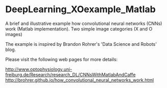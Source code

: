 # DeepLearning_XOexample_Matlab

A brief and illustrative example how convolutional neural networks (CNNs) work (Matlab implementation).
Two simple image categories (X and O images) 

The example is inspired by Brandon Rohrer's 'Data Science and Robots' blog.

Please visit the following web pages for more details:

http://www.optophysiology.uni-freiburg.de/Research/research_DL/CNNsWithMatlabAndCaffe 
http://brohrer.github.io/how_convolutional_neural_networks_work.html
